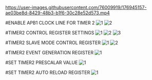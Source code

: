 https://user-images.githubusercontent.com/76009919/176945157-ae03be8d-8429-48b3-b1f6-30c28e52d573.mp4



#ENABLE APB1 CLOCK LINE FOR TIMER 2
![1](https://user-images.githubusercontent.com/76009919/176944694-8b8a8f72-1aba-4e53-946d-5dc9d8ef0c95.png)
![2](https://user-images.githubusercontent.com/76009919/176944698-88c967a1-b4cb-4964-a64c-ae579ef03a1e.png)

#TIMER2 CONTROL REGISTER SETTINGS
![1](https://user-images.githubusercontent.com/76009919/176944759-2788cb26-84be-46e0-9e34-a7f5e0514970.png)
![2](https://user-images.githubusercontent.com/76009919/176944781-cf26eba5-43d5-437e-9591-be980f40d6bd.png)
![3](https://user-images.githubusercontent.com/76009919/176944788-ef55009b-28e6-4b5a-a464-48970c81cdfe.png)

#TIMER2 SLAVE MODE CONTROL REGISTER
![1](https://user-images.githubusercontent.com/76009919/176944871-a7cd39fd-8ad9-452e-bb69-d742e4e2982b.png)
![2](https://user-images.githubusercontent.com/76009919/176944877-51d18a8b-874f-4310-8e3e-4975e84aaf92.png)

#TIMER2 EVENT GENERATION REGISTER
![1](https://user-images.githubusercontent.com/76009919/176944981-5dea914f-ffd3-4edb-a5d8-f0f69c8f5bb6.png)

#SET TIMER2 PRESCALAR VALUE
![1](https://user-images.githubusercontent.com/76009919/176945017-e1fbe214-eded-40ee-ad65-d375a482ed9f.png)

#SET TIMER2 AUTO RELOAD REGISTER
![1](https://user-images.githubusercontent.com/76009919/176945081-3a306364-8558-474b-a6d2-9fca2267189e.png)



